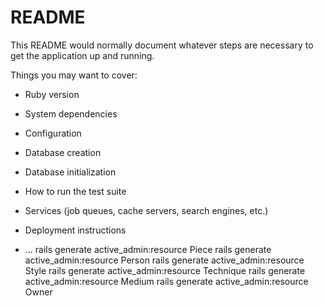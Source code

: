 # README

This README would normally document whatever steps are necessary to get the
application up and running.

Things you may want to cover:

* Ruby version

* System dependencies

* Configuration

* Database creation

* Database initialization

* How to run the test suite

* Services (job queues, cache servers, search engines, etc.)

* Deployment instructions

* ...
rails generate active_admin:resource Piece
rails generate active_admin:resource Person
rails generate active_admin:resource Style
rails generate active_admin:resource Technique
rails generate active_admin:resource Medium
rails generate active_admin:resource Owner
